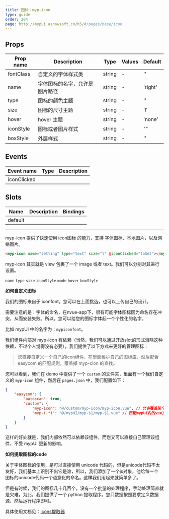 ```yaml
---
title: 图标：myp-icon
type: guide
order: 204
page: http://mypui.asnowsoft.cn/h5/#/pages/base/icon
---
```


## Props

| Prop name | Description                    | Type   | Values | Default |
| --------- | ------------------------------ | ------ | ------ | ------- |
| fontClass | 自定义的字体样式类             | string | -      | ''      |
| name      | 字体图标的名字，允许是图片路径 | string | -      | 'right' |
| type      | 图标的颜色主题                 | string | -      | ''      |
| size      | 图标的尺寸主题                 | string | -      | 'l'     |
| hover     | hover 主题                     | string | -      | 'none'  |
| iconStyle | 图标或者图片样式               | string | -      | ""      |
| boxStyle  | 外层样式                       | string | -      | ''      |

## Events

| Event name  | Type | Description |
| ----------- | ---- | ----------- |
| iconClicked |      |

## Slots

| Name    | Description | Bindings |
| ------- | ----------- | -------- |
| default |             |          |

---

myp-icon 提供了快速使用 icon图标 的能力，支持 字体图标、本地图片，以及网络图片。

```html
<myp-icon name="setting" type="text" size="l" @iconClicked="toSet"></myp-icon>
```

myp-icon 其实就是 view 包裹了一个 image 或者 text。我们可以分别对其进行设置。

`name` `type` `size` `iconStyle` `mode` `hover` `boxStyle`

**如何自定义图标**

我们的图标来自于 iconfont。您可以在上面挑选，也可以上传自己的设计。

需要注意的是：字体的命名，在nvue-app下，很有可能字体图标因为命名存在冲突，从而安装失败。所以，您可以给您的图标字体起一个个性化的名字。

比如 mypUI 中的名字为：`mypiconfont`。

我们组件内部对 myp-icon 有依赖（当然，我们可以通过开放slot的形式消除这种依赖，不过个人觉得没有必要），我们提供了以下方式来更好的管理图标：

> 您直接自定义一个自己的icon组件，在里面维护自己的图标库，然后配合 easycom 的匹配规则，覆盖掉 myp-cion 的查找。

您可以看到，我们在 demo 中提供了一个 `custom` 的文件夹，里面有一个我们自定义的 `myp-icon` 组件，然后在 `pages.json` 中，我们配置如下：

```json
{
	"easycom": {
		"autoscan": true,
		"custom": {
			"myp-icon": "@/custom/myp-icon/myp-icon.vue", // 允许覆盖某个组件，比如 myp-icon
			"myp-(.*)": "@/mypUI/myp-$1/myp-$1.vue" // 匹配mypUI内的vue文件
		}
	}
}
```

这样的好处就是，我们内部依然可以依赖该组件，而您又可以直接自己管理该组件，不受 mypUI 更新的影响。

**如何提取图标的code**

关于字体图标的使用，是可以直接使用 unicode 代码的，但是unicode代码不太友好，我们基本上识别不出它是谁，所以，我们添加了一个js对象，他给每一个 图标的unicode代码一个语意化的命名。这样我们用起来就简单多了。

但是有时候，我们的图标几十几百个，没有一个批量的处理程序，手动处理简直就是灾难，为此，我们提供了一个 python 提取程序。您只数据按照要求定义数据源，然后运行程序即可。

具体使用文档见：[icons提取器](/doc/tool/icon.html)
